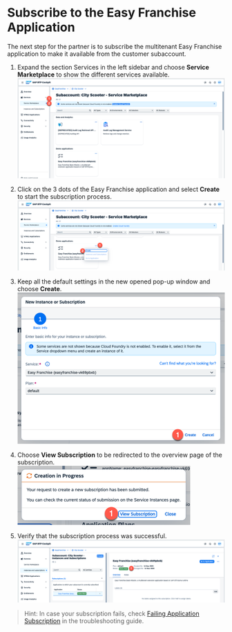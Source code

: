 # Subscribe to the Easy Franchise Application

The next step for the partner is to subscribe the multitenant Easy Franchise application to make it available from the customer subaccount.

1. Expand the section Services in the left sidebar and choose **Service Marketplace** to show the different services available.  
![](images/2023-go-to-service-marketplace.png)

2. Click on the 3 dots of the Easy Franchise application and select **Create** to start the subscription process.  
![](images/2023-create-subscription-01.png)

3. Keep all the default settings in the new opened pop-up window and choose **Create**.  
![](images/2023-create-subscription-02.png)

4. Choose **View Subscription** to be redirected to the overview page of the subscription.  
![](images/2023-create-subscription-03.png)

5. Verify that the subscription process was successful.  
![](images/2023-create-subscription-04.png)


> Hint: In case your subscription fails, check [Failing Application Subscription](../../../documentation/troubleshooting/subscription-failing/README.md) in the troubleshooting guide.
